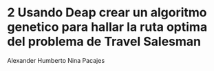 # 2 Usando Deap crear un algoritmo genetico para hallar la ruta optima del problema de Travel Salesman 
Alexander Humberto Nina Pacajes
